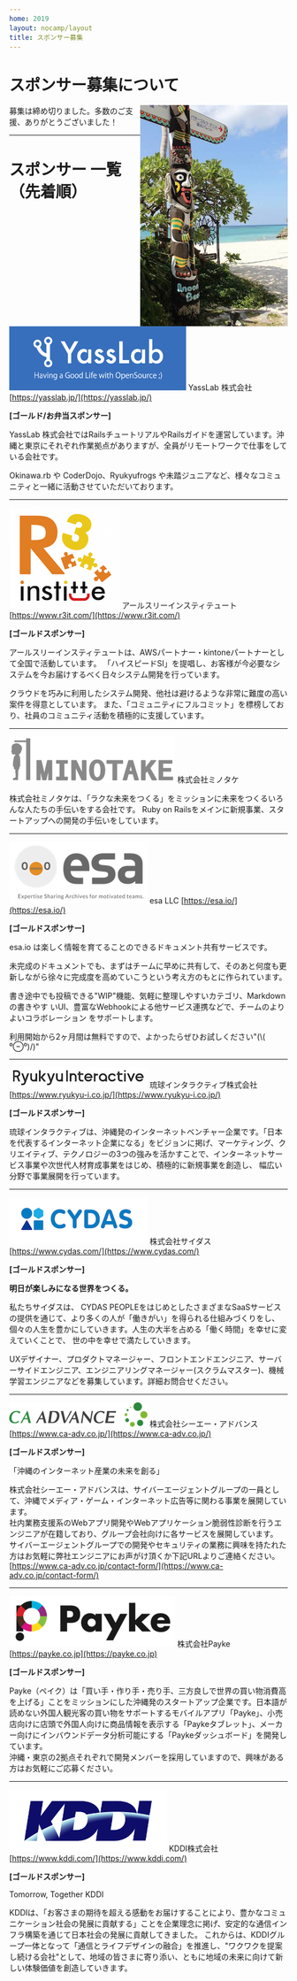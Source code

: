 ```yaml
---
home: 2019
layout: nocamp/layout
title: スポンサー募集
---
```


# スポンサー募集について

<img src="/img/2015/10497446_833368266702301_2058758081536543300_o.jpg" align="right">

募集は締め切りました。多数のご支援、ありがとうございました！

-----

# スポンサー 一覧（先着順）

![](/img/2019/yasslab-logo-text.png) YassLab 株式会社 [https://yasslab.jp/](https://yasslab.jp/)

**[ゴールド/お弁当スポンサー]**

YassLab 株式会社ではRailsチュートリアルやRailsガイドを運営しています。沖縄と東京にそれぞれ作業拠点がありますが、全員がリモートワークで仕事をしている会社です。

Okinawa.rb や CoderDojo、Ryukyufrogs や未踏ジュニアなど、様々なコミュニティと一緒に活動させていただいております。

-----

![](/img/2019/r3logo_w200.png) アールスリーインスティテュート [https://www.r3it.com/](https://www.r3it.com/)

**[ゴールドスポンサー]**

アールスリーインスティテュートは、AWSパートナー・kintoneパートナーとして全国で活動しています。
「ハイスピードSI」を提唱し、お客様が今必要なシステムを今お届けするべく日々システム開発を行っています。

クラウドを巧みに利用したシステム開発、他社は避けるような非常に難度の高い案件を得意としています。
また、「コミュニティにフルコミット」を標榜しており、社員のコミュニティ活動を積極的に支援しています。

-----

![](/img/2019/minotake_web300px.gif) 株式会社ミノタケ

株式会社ミノタケは、「ラクな未来をつくる」をミッションに未来をつくるいろんな人たちの手伝いをする会社です。
Ruby on Railsをメインに新規事業、スタートアップへの開発の手伝いをしています。

-----

![](/img/2019/esa-logo.png) esa LLC [https://esa.io/](https://esa.io/)

**[ゴールドスポンサー]**

esa.io は楽しく情報を育てることのできるドキュメント共有サービスです。

未完成のドキュメントでも、まずはチームに早めに共有して、そのあと何度も更新しながら徐々に完成度を高めていこうという考え方のもとに作られています。

書き途中でも投稿できる"WIP"機能、気軽に整理しやすいカテゴリ、Markdownの書きやす
いUI、豊富なWebhookによる他サービス連携などで、チームのよりよいコラボレーション
をサポートします。

利用開始から2ヶ月間は無料ですので、よかったらぜひお試しください"(\\( ⁰⊖⁰)/)"

-----

![](/img/2019/ri-logo.jpg) 琉球インタラクティブ株式会社 [https://www.ryukyu-i.co.jp/](https://www.ryukyu-i.co.jp/)

**[ゴールドスポンサー]**

琉球インタラクティブは、沖縄発のインターネットベンチャー企業です。「日本を代表するインターネット企業になる」をビジョンに掲げ、マーケティング、ク リエイティブ、テクノロジーの3つの強みを活かすことで、インターネットサービス事業や次世代人材育成事業をはじめ、積極的に新規事業を創造し、 幅広い分野で事業展開を行っています。

-----

![](/img/2019/cydaslogo.png) 株式会社サイダス [https://www.cydas.com/](https://www.cydas.com/)

**[ゴールドスポンサー]**

**明日が楽しみになる世界をつくる。**

私たちサイダスは、 CYDAS PEOPLEをはじめとしたさまざまなSaaSサービスの提供を通じて、より多くの人が「働きがい」を得られる仕組みづくりをし、 個々の人生を豊かにしていきます。人生の大半を占める「働く時間」を幸せに変えていくことで、 世の中を幸せで満たしていきます。

UXデザイナー、プロダクトマネージャー、フロントエンドエンジニア、サーバーサイドエンジニア、エンジニアリングマネージャー(スクラムマスター)、機械学習エンジニアなどを募集しています。詳細お問合せください。

-----

![](/img/2019/CAAD_LOGO_fix.png) 株式会社シーエー・アドバンス [https://www.ca-adv.co.jp/](https://www.ca-adv.co.jp/)

**[ゴールドスポンサー]**

「沖縄のインターネット産業の未来を創る」

株式会社シーエー・アドバンスは、サイバーエージェントグループの一員として、沖縄でメディア・ゲーム・インターネット広告等に関わる事業を展開しています。  
社内業務支援系のWebアプリ開発やWebアプリケーション脆弱性診断を行うエンジニアが在籍しており、グループ会社向けに各サービスを展開しています。  
サイバーエージェントグループでの開発やセキュリティの業務に興味を持たれた方はお気軽に弊社エンジニアにお声がけ頂くか下記URLよりご連絡ください。  
[https://www.ca-adv.co.jp/contact-form/](https://www.ca-adv.co.jp/contact-form/)


-----

![](/img/2019/paykelogo.png) 株式会社Payke [https://payke.co.jp](https://payke.co.jp)

**[ゴールドスポンサー]**

Payke（ペイク）は「買い手・作り手・売り手、三方良しで世界の買い物消費高を上げる」ことをミッションにした沖縄発のスタートアップ企業です。日本語が読めない外国人観光客の買い物をサポートするモバイルアプリ「Payke」、小売店向けに店頭で外国人向けに商品情報を表示する「Paykeタブレット」、メーカー向けにインバウンドデータ分析可能にする「Paykeダッシュボード」を開発しています。  
沖縄・東京の2拠点それぞれで開発メンバーを採用していますので、興味がある方はお気軽にご応募ください。


-----

![](/img/2019/kddi.png) KDDI株式会社 [https://www.kddi.com/](https://www.kddi.com/)

**[ゴールドスポンサー]**

Tomorrow, Together KDDI

KDDIは、「お客さまの期待を超える感動をお届けすることにより、豊かなコミュニケーション社会の発展に貢献する」ことを企業理念に掲げ、安定的な通信インフラ構築を通じて日本社会の発展に貢献してきました。
これからは、KDDIグループ一体となって「通信とライフデザインの融合」を推進し、"ワクワクを提案し続ける会社"として、地域の皆さまに寄り添い、ともに地域の未来に向けて新しい体験価値を創造していきます。
